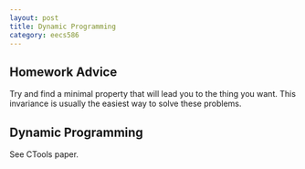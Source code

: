 ```yaml
---
layout: post
title: Dynamic Programming
category: eecs586
---
```

## Homework Advice
Try and find a minimal property that will lead you to the thing you want. This invariance is usually the easiest way to solve these problems.

## Dynamic Programming
See CTools paper.
